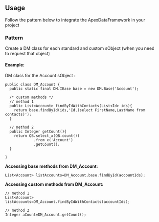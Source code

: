 ## Usage

Follow the pattern below to integrate the ApexDataFramework in your project 

### Pattern

Create a DM class for each standard and custom sObject (when you need to request that object)

#### Example:

DM class for the Account sObject :

  ```apex
  public class DM_Account {
    public static final DM.IBase base = new DM.Base('Account');

    /* custom methods */
    // method 1
    public List<Account> findByIdWithContacts(List<Id> ids){
      return base.findById(ids,'Id,(select FirstName,LastName from contacts)');
    }
    
    // method 2
    public Integer getCount(){
      return QB.select_x(QB.count())
               .from_x('Account')
               .getCount();
    }

  }
  ```

**Accessing base methods from DM_Account:**

  ```apex
  List<Account> listAccounts=DM_Account.base.findById(accountIds);
  ```
  
**Accessing custom methods from DM_Account:**

  ```apex
  // method 1
  List<Account> listAccounts=DM_Account.findByIdWithContacts(accountIds);
  
  // method 2
  Integer aCount=DM_Account.getCount();
  ```
